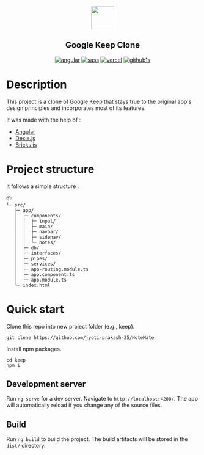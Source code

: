 <div align="center">
  <img width="60" src="https://i.ibb.co/8jjMHSG/keep-logo.webp">

## Google Keep Clone

[![angular](https://img.shields.io/badge/Angular-DD0031?style=for-the-badge&logo=angular)](https://angular.io/) [![sass](https://img.shields.io/badge/Sass-CC6699?style=for-the-badge&logo=sass&logoColor=white)](https://sass-lang.com/) [![vercel](https://img.shields.io/badge/Vercel-preview%20online-green?style=for-the-badge&logo=vercel)](https://google-keep-clone-lovat.vercel.app/) [![github1s](https://img.shields.io/badge/github1s-View%20project-blue?style=for-the-badge&logo=github)](https://github1s.com/aBrihoum/google-keep-clone/blob/HEAD/src/app/app.module.ts)

</div>

# Description

This project is a clone of [Google Keep](https://keep.google.com/) that stays true to the original app's design principles and incorporates most of its features.

It was made with the help of :

- [Angular](https://angular.io/)
- [Dexie.js](https://dexie.org/)
- [Bricks.js](https://github.com/callmecavs/bricks.js/)


# Project structure

It follows a simple structure :

```
📦
└─ src/
   ├─ app/
   │  ├─ components/
   │  │  ├─ input/
   │  │  ├─ main/
   │  │  ├─ navbar/
   │  │  ├─ sidenav/
   │  │  └─ notes/
   │  ├─ db/
   │  ├─ interfaces/
   │  ├─ pipes/
   │  ├─ services/
   │  ├─ app-routing.module.ts
   │  ├─ app.component.ts
   │  └─ app.module.ts
   └─ index.html
```
# Quick start

Clone this repo into new project folder (e.g., keep).

```
git clone https://github.com/jyoti-prakash-25/NoteMate
```

Install npm packages.

```
cd keep
npm i
```

## Development server

Run `ng serve` for a dev server. Navigate to `http://localhost:4200/`. The app will automatically reload if you change any of the source files.

## Build

Run `ng build` to build the project. The build artifacts will be stored in the `dist/` directory.


